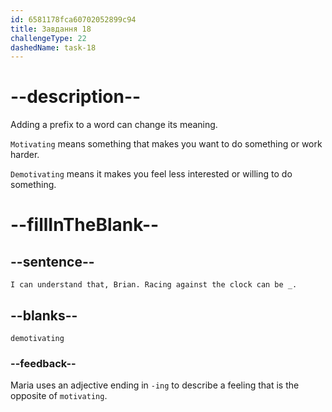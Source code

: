 ```yaml
---
id: 6581178fca60702052899c94
title: Завдання 18
challengeType: 22
dashedName: task-18
---
```


<!--
AUDIO REFERENCE:
Maria: I can understand that, Brian. Racing against the clock can be demotivating.
-->

# --description--

Adding a prefix to a word can change its meaning.

`Motivating` means something that makes you want to do something or work harder.

`Demotivating` means it makes you feel less interested or willing to do something.

# --fillInTheBlank--

## --sentence--

`I can understand that, Brian. Racing against the clock can be _.`

## --blanks--

`demotivating`

### --feedback--

Maria uses an adjective ending in `-ing` to describe a feeling that is the opposite of `motivating`.

